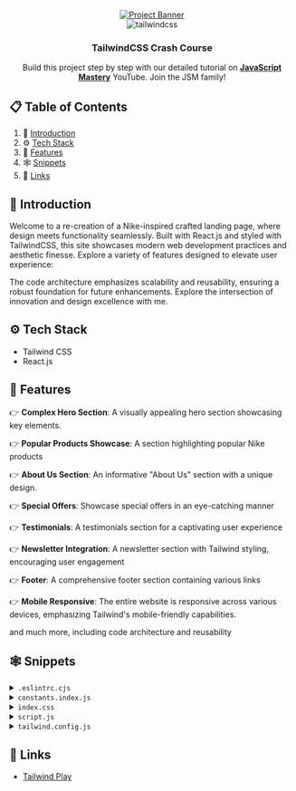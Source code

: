 <div align="center">
  <br />
    <a href="https://youtu.be/tS7upsfuxmo?feature=shared" target="_blank">
      <img src="https://github.com/adrianhajdin/nike_landing_page/assets/151519281/36013f49-ba13-47ad-a6c4-f9d58bfae7fc" alt="Project Banner">
    </a>
  <br />

  <div>
    <img src="https://img.shields.io/badge/-Tailwind_CSS-black?style=for-the-badge&logoColor=white&logo=tailwindcss&color=06B6D4" alt="tailwindcss" />
  </div>

  <h3 align="center">TailwindCSS Crash Course</h3>

   <div align="center">
     Build this project step by step with our detailed tutorial on <a href="https://www.youtube.com/@javascriptmastery/videos" target="_blank"><b>JavaScript Mastery</b></a> YouTube. Join the JSM family!
    </div>
</div>

## 📋 <a name="table">Table of Contents</a>

1. 🤖 [Introduction](#introduction)
2. ⚙️ [Tech Stack](#tech-stack)
3. 🔋 [Features](#features)
4. 🕸️ [Snippets](#snippets)
5. 🔗 [Links](#links)

## <a name="introduction">🤖 Introduction</a>

Welcome to a re-creation of a Nike-inspired crafted landing page, where design
meets functionality seamlessly. Built with React.js and styled with TailwindCSS,
this site showcases modern web development practices and aesthetic finesse.
Explore a variety of features designed to elevate user experience:

The code architecture emphasizes scalability and reusability, ensuring a robust
foundation for future enhancements. Explore the intersection of innovation and
design excellence with me.

## <a name="tech-stack">⚙️ Tech Stack</a>

- Tailwind CSS
- React.js

## <a name="features">🔋 Features</a>

👉 **Complex Hero Section**: A visually appealing hero section showcasing key
elements.

👉 **Popular Products Showcase**: A section highlighting popular Nike products

👉 **About Us Section**: An informative "About Us" section with a unique design.

👉 **Special Offers**: Showcase special offers in an eye-catching manner

👉 **Testimonials**: A testimonials section for a captivating user experience

👉 **Newsletter Integration**: A newsletter section with Tailwind styling,
encouraging user engagement

👉 **Footer**: A comprehensive footer section containing various links

👉 **Mobile Responsive**: The entire website is responsive across various
devices, emphasizing Tailwind's mobile-friendly capabilities.

and much more, including code architecture and reusability

## <a name="snippets">🕸️ Snippets</a>

<details>
<summary><code>.eslintrc.cjs</code></summary>

```javascript
module.exports = {
	root: true,
	env: { browser: true, es2020: true },
	extends: [
		"eslint:recommended",
		"plugin:react/recommended",
		"plugin:react/jsx-runtime",
		"plugin:react-hooks/recommended",
	],
	ignorePatterns: ["dist", ".eslintrc.cjs"],
	parserOptions: { ecmaVersion: "latest", sourceType: "module" },
	settings: { react: { version: "18.2" } },
	plugins: ["react-refresh"],
	rules: {
		"react-refresh/only-export-components": [
			"warn",
			{ allowConstantExport: true },
		],
		"react/prop-types": 0,
	},
};
```

</details>

<details>
<summary><code>constants.index.js</code></summary>

```javascript
import {
	facebook,
	instagram,
	shieldTick,
	support,
	truckFast,
	twitter,
} from "../assets/icons";
import {
	bigShoe1,
	bigShoe2,
	bigShoe3,
	customer1,
	customer2,
	shoe4,
	shoe5,
	shoe6,
	shoe7,
	thumbnailShoe1,
	thumbnailShoe2,
	thumbnailShoe3,
} from "../assets/images";

export const navLinks = [
	{ href: "#home", label: "Home" },
	{ href: "#about-us", label: "About Us" },
	{ href: "#products", label: "Products" },
	{ href: "#contact-us", label: "Contact Us" },
];

export const shoes = [
	{
		thumbnail: thumbnailShoe1,
		bigShoe: bigShoe1,
	},
	{
		thumbnail: thumbnailShoe2,
		bigShoe: bigShoe2,
	},
	{
		thumbnail: thumbnailShoe3,
		bigShoe: bigShoe3,
	},
];

export const statistics = [
	{ value: "1k+", label: "Brands" },
	{ value: "500+", label: "Shops" },
	{ value: "250k+", label: "Customers" },
];

export const products = [
	{
		imgURL: shoe4,
		name: "Nike Air Jordan-01",
		price: "$200.20",
	},
	{
		imgURL: shoe5,
		name: "Nike Air Jordan-10",
		price: "$210.20",
	},
	{
		imgURL: shoe6,
		name: "Nike Air Jordan-100",
		price: "$220.20",
	},
	{
		imgURL: shoe7,
		name: "Nike Air Jordan-001",
		price: "$230.20",
	},
];

export const services = [
	{
		imgURL: truckFast,
		label: "Free shipping",
		subtext: "Enjoy seamless shopping with our complimentary shipping service.",
	},
	{
		imgURL: shieldTick,
		label: "Secure Payment",
		subtext:
			"Experience worry-free transactions with our secure payment options.",
	},
	{
		imgURL: support,
		label: "Love to help you",
		subtext: "Our dedicated team is here to assist you every step of the way.",
	},
];

export const reviews = [
	{
		imgURL: customer1,
		customerName: "Morich Brown",
		rating: 4.5,
		feedback:
			"The attention to detail and the quality of the product exceeded my expectations. Highly recommended!",
	},
	{
		imgURL: customer2,
		customerName: "Lota Mongeskar",
		rating: 4.5,
		feedback:
			"The product not only met but exceeded my expectations. I'll definitely be a returning customer!",
	},
];

export const footerLinks = [
	{
		title: "Products",
		links: [
			{ name: "Air Force 1", link: "/" },
			{ name: "Air Max 1", link: "/" },
			{ name: "Air Jordan 1", link: "/" },
			{ name: "Air Force 2", link: "/" },
			{ name: "Nike Waffle Racer", link: "/" },
			{ name: "Nike Cortez", link: "/" },
		],
	},
	{
		title: "Help",
		links: [
			{ name: "About us", link: "/" },
			{ name: "FAQs", link: "/" },
			{ name: "How it works", link: "/" },
			{ name: "Privacy policy", link: "/" },
			{ name: "Payment policy", link: "/" },
		],
	},
	{
		title: "Get in touch",
		links: [
			{ name: "customer@nike.com", link: "mailto:customer@nike.com" },
			{ name: "+92554862354", link: "tel:+92554862354" },
		],
	},
];

export const socialMedia = [
	{ src: facebook, alt: "facebook logo" },
	{ src: twitter, alt: "twitter logo" },
	{ src: instagram, alt: "instagram logo" },
];
```

</details>

<details>
<summary><code>index.css</code></summary>

```css
@import url("https://fonts.googleapis.com/css2?family=Montserrat:wght@100;200;300;400;500;600;700;800;900&family=Palanquin:wght@100;200;300;400;500;600;700&display=swap");
@import url("https://fonts.googleapis.com/css2?family=Palanquin:wght@100;200;300;400;500;600;700&display=swap");

@tailwind base;
@tailwind components;
@tailwind utilities;

* {
	margin: 0;
	padding: 0;
	box-sizing: border-box;
	scroll-behavior: smooth;
}

@layer components {
	.max-container {
		max-width: 1440px;
		margin: 0 auto;
	}

	.input {
		@apply sm:flex-1 max-sm:w-full text-base leading-normal text-slate-gray pl-5 max-sm:p-5 outline-none sm:border-none border max-sm:border-slate-gray max-sm:rounded-full;
	}
}

@layer utilities {
	.padding {
		@apply sm:px-16 px-8 sm:py-24 py-12;
	}

	.padding-x {
		@apply sm:px-16 px-8;
	}

	.padding-y {
		@apply sm:py-24 py-12;
	}

	.padding-l {
		@apply sm:pl-16 pl-8;
	}

	.padding-r {
		@apply sm:pr-16 pr-8;
	}

	.padding-t {
		@apply sm:pt-24 pt-12;
	}

	.padding-b {
		@apply sm:pb-24 pb-12;
	}

	.info-text {
		@apply font-montserrat text-slate-gray text-lg leading-7;
	}
}
```

</details>

<details>
<summary><code>script.js</code></summary>

```javascript
// To showcase the demo of dark theme. Copy paste :)
<script type="text/javascript">
  document.addEventListener("DOMContentLoaded", () => {
    const toggleDark = document.getElementById('toggleDark')
    toggleDark.addEventListener('click', function() {
      if(document.documentElement.classList.includes('dark')) {
        document.documentElement.classList.remove('dark')
      }
      else {
        document.documentElement.classList.add('dark')
      }
      alert("click!")
    });
  });
</script>
```

</details>

<details>
<summary><code>tailwind.config.js</code></summary>

```javascript
/** @type {import('tailwindcss').Config} */
export default {
	content: ["./index.html", "./src/**/*.{js,ts,jsx,tsx}"],
	theme: {
		fontSize: {
			xs: ["12px", "16px"],
			sm: ["14px", "20px"],
			base: ["16px", "19.5px"],
			lg: ["18px", "21.94px"],
			xl: ["20px", "24.38px"],
			"2xl": ["24px", "29.26px"],
			"3xl": ["28px", "50px"],
			"4xl": ["48px", "58px"],
			"8xl": ["96px", "106px"],
		},
		extend: {
			fontFamily: {
				palanquin: ["Palanquin", "sans-serif"],
				montserrat: ["Montserrat", "sans-serif"],
			},
			colors: {
				primary: "#ECEEFF",
				"coral-red": "#FF6452",
				"slate-gray": "#6D6D6D",
				"pale-blue": "#F5F6FF",
				"white-400": "rgba(255, 255, 255, 0.80)",
			},
			boxShadow: {
				"3xl": "0 10px 40px rgba(0, 0, 0, 0.1)",
			},
			backgroundImage: {
				hero: "url('assets/images/collection-background.svg')",
				card: "url('assets/images/thumbnail-background.svg')",
			},
			screens: {
				wide: "1440px",
			},
		},
	},
	plugins: [],
};
```

</details>

## <a name="links">🔗 Links</a>

- [Tailwind Play](https://play.tailwindcss.com/)
